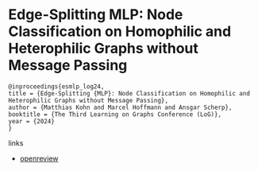 # Edge-Splitting MLP: Node Classification on Homophilic and Heterophilic Graphs without Message Passing

```
@inproceedings{esmlp_log24,
title = {Edge-Splitting {MLP}: Node Classification on Homophilic and Heterophilic Graphs without Message Passing},
author = {Matthias Kohn and Marcel Hoffmann and Ansgar Scherp},
booktitle = {The Third Learning on Graphs Conference (LoG)},
year = {2024}
}
```

links
- [openreview](https://openreview.net/forum?id=BQEb4r21cm)
